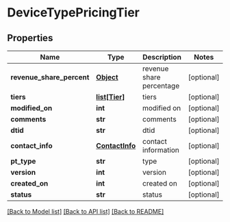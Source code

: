 # DeviceTypePricingTier

## Properties
Name | Type | Description | Notes
------------ | ------------- | ------------- | -------------
**revenue_share_percent** | [**Object**](Object.md) | revenue share percentage | [optional] 
**tiers** | [**list[Tier]**](Tier.md) | tiers | [optional] 
**modified_on** | **int** | modified on | [optional] 
**comments** | **str** | comments | [optional] 
**dtid** | **str** | dtid | [optional] 
**contact_info** | [**ContactInfo**](ContactInfo.md) | contact information | [optional] 
**pt_type** | **str** | type | [optional] 
**version** | **int** | version | [optional] 
**created_on** | **int** | created on | [optional] 
**status** | **str** | status | [optional] 

[[Back to Model list]](../README.md#documentation-for-models) [[Back to API list]](../README.md#documentation-for-api-endpoints) [[Back to README]](../README.md)


